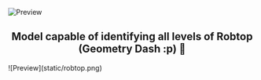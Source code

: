 ![Preview](static/logo.png) 
<div align="center">
  <h2>Model capable of identifying all levels of Robtop (Geometry Dash :p) 🤖</h2> 
</div>
![Preview](static/robtop.png)
